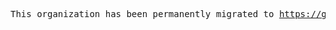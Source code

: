 <pre>
This organization has been permanently migrated to <a href="https://github.com/Metcha-Studios">https://github.com/Metcha-Studios</a> and archived.
</pre>
